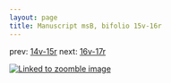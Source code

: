 ```yaml
---
layout: page
title: Manuscript msB, bifolio 15v-16r
---
```


prev: [14v-15r](../14v-15r/) next: [16v-17r](../16v-17r/)



[![Linked to zoomble image](http://www.homermultitext.org/iipsrv?IIIF=/project/homer/pyramidal/deepzoom/hmt/vbbifolio/v1/vb_15v_16r.tif/full/2000,/0/default.jpg)](http://www.homermultitext.org/ict2/?urn=urn:cite2:hmt:vbbifolio.v1:vb_15v_16r)

